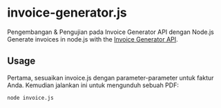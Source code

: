 invoice-generator.js
========
Pengembangan & Pengujian pada Invoice Generator API dengan Node.js
Generate invoices in node.js with the [Invoice Generator API](https://github.com/Invoiced/invoice-generator-api).

## Usage

Pertama, sesuaikan invoice.js dengan parameter-parameter untuk faktur Anda. Kemudian jalankan ini untuk mengunduh sebuah PDF:

	node invoice.js